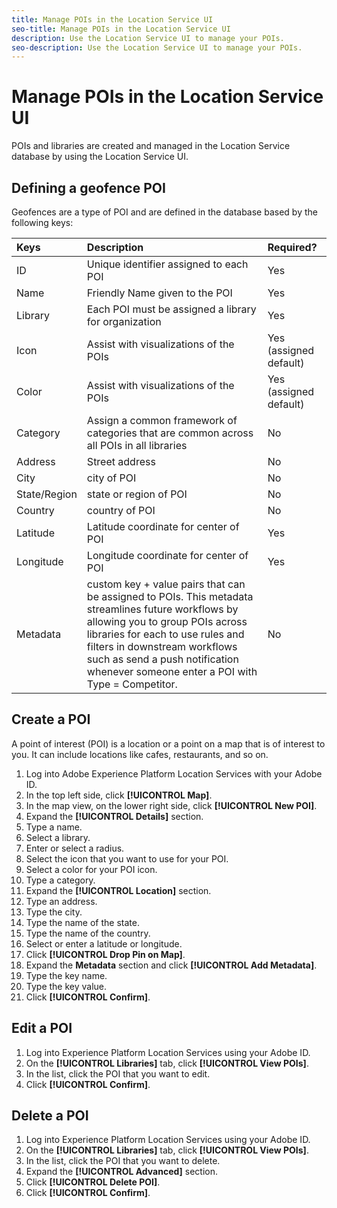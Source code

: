 ```yaml
---
title: Manage POIs in the Location Service UI
seo-title: Manage POIs in the Location Service UI
description: Use the Location Service UI to manage your POIs.
seo-description: Use the Location Service UI to manage your POIs.
---
```


# Manage POIs in the Location Service UI

POIs and libraries are created and managed in the Location Service database by using the Location Service UI.

## Defining a geofence POI

Geofences are a type of POI and are defined in the database based by the following keys:

| Keys | Description | Required? |
| :--- | :--- | :--- |
| ID | Unique identifier assigned to each POI | Yes |
| Name | Friendly Name given to the POI | Yes |
| Library | Each POI must be assigned a library for organization | Yes |
| Icon | Assist with visualizations of the POIs | Yes \(assigned default\) |
| Color | Assist with visualizations of the POIs | Yes \(assigned default\) |
| Category | Assign a common framework of categories that are common across all POIs in all libraries | No |
| Address | Street address | No |
| City | city of POI | No |
| State/Region | state or region of POI | No |
| Country | country of POI | No |
| Latitude | Latitude coordinate for center of POI | Yes |
| Longitude | Longitude coordinate for center of POI | Yes |
| Metadata | custom key + value pairs that can be assigned to POIs. This metadata streamlines future workflows by allowing you to group POIs across libraries for each to use rules and filters in downstream workflows such as send a push notification whenever someone enter a POI with Type = Competitor. | No |

## Create a POI

A point of interest (POI) is a location or a point on a map that is of interest to you. It can include locations like cafes, restaurants, and so on. 

1. Log into Adobe Experience Platform Location Services with your Adobe ID.
2. In the top left side, click **[!UICONTROL Map]**.
3. In the map view, on the lower right side, click **[!UICONTROL New POI]**. 
4. Expand the **[!UICONTROL Details]** section.
5. Type a name.
6. Select a library.
7. Enter or select a radius. 
8. Select the icon that you want to use for your POI.
9. Select a color for your POI icon.
10. Type a category.
11. Expand the **[!UICONTROL Location]** section.
12. Type an address.
13. Type the city.
14. Type the name of the state.
15. Type the name of the country.
16. Select or enter a latitude or longitude.
17. Click **[!UICONTROL Drop Pin on Map]**.
18. Expand the **Metadata** section and click **[!UICONTROL Add Metadata]**.
19. Type the key name.
20. Type the key value.
21. Click **[!UICONTROL Confirm]**.

## Edit a POI

1. Log into Experience Platform Location Services using your Adobe ID.
2. On the **[!UICONTROL Libraries]** tab, click **[!UICONTROL View POIs]**. 
3. In the list, click the POI that you want to edit.
4. Click **[!UICONTROL Confirm]**.

## Delete a POI

1. Log into Experience Platform Location Services using your Adobe ID.
2. On the **[!UICONTROL Libraries]** tab, click **[!UICONTROL View POIs]**. 
3. In the list, click the POI that you want to delete.
4. Expand the **[!UICONTROL Advanced]** section.
5. Click **[!UICONTROL Delete POI]**.
6. Click **[!UICONTROL Confirm]**.

